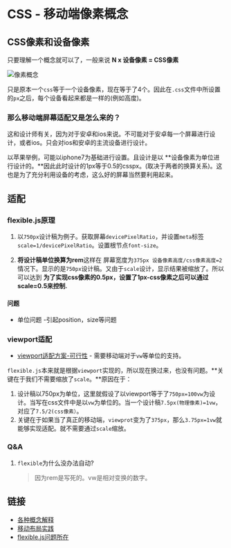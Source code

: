 # CSS - 移动端像素概念

## CSS像素和设备像素

只要理解一个概念就可以了，一般来说 **N x 设备像素 = CSS像素**

![像素概念]()

只是原本一个`css`等于一个设备像素，现在等于了4个。因此在`.css`文件中所设置的`px`之后，每个设备看起来都是一样的(例如高度)。

### 那么移动端屏幕适配又是怎么来的？

这和设计师有关，因为对于安卓和ios来说。不可能对于安卓每一个屏幕进行设计，或者ios。只会对ios和安卓的主流设备进行设计。

以苹果举例，可能以iphone7为基础进行设置。且设计是以 **设备像素为单位进行设计的。**因此此时设计的1px等于0.5的csspx。(取决于两者的换算关系)。这也是为了充分利用设备的考虑，这么好的屏幕当然要利用起来。

## 适配

### flexible.js原理

1. 以`750px`设计稿为例子。获取屏幕`devicePixelRatio`，并设置`meta`标签`scale=1/devicePixelRatio`。设置根节点`font-size`。

2. **将设计稿单位换算为rem**这样在 屏幕宽度为`375px 设备像素高度/css像素高度=2`情况下。显示的是`750px`设计稿。又由于`scale`设计，显示结果被缩放了。所以可以达到 **为了实现css像素的0.5px，设置了1px-css像素之后可以通过scale=0.5来控制.**

#### 问题

* 单位问题 -引起position，size等问题

### viewport适配

* [viewport适配方案-可行性](https://www.w3cplus.com/css/vw-for-layout.html) - 需要移动端对于`vw`等单位的支持。

`flexible.js`本来就是根据`viewport`实现的，所以现在换过来，也没有问题。**关键在于我们不需要缩放了`scale`。**原因在于：

1. 设计稿以750px为单位，这里就假设了以viewport等于了`750px=100vw`为设计。当写在css文件中是以`vw`为单位的。当一个设计稿`7.5px(物理像素)=1vw`，对应了`7.5/2(css像素）`。
2. 关键在于如果当了真正的移动端，`viewprot`变为了`375px`，那么`3.75px=1vw`就能够实现适配。就不需要通过`scale`缩放。

### Q&A

1. `flexible`为什么没办法自动?

    > 因为rem是写死的。vw是相对变换的数字。

## 链接

* [各种概念解释](https://github.com/jawil/blog/issues/21)
* [移动布局实践](https://www.cnblogs.com/ssh-007/p/7213792.html?utm_source=itdadao&utm_medium=referral)
* [flexible.js问题所在]()